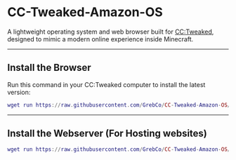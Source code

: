 # CC-Tweaked-Amazon-OS

A lightweight operating system and web browser built for [CC:Tweaked](https://tweaked.cc/), designed to mimic a modern online experience inside Minecraft.

---

## Install the Browser

Run this command in your CC:Tweaked computer to install the latest version:

```lua
wget run https://raw.githubusercontent.com/GrebCo/CC-Tweaked-Amazon-OS/refs/heads/main/Client/startup.lua startup.lua
```
---
## Install the Webserver (For Hosting websites)
```lua
wget run https://raw.githubusercontent.com/GrebCo/CC-Tweaked-Amazon-OS/refs/heads/main/WebServer/install.lua install.lua
```
